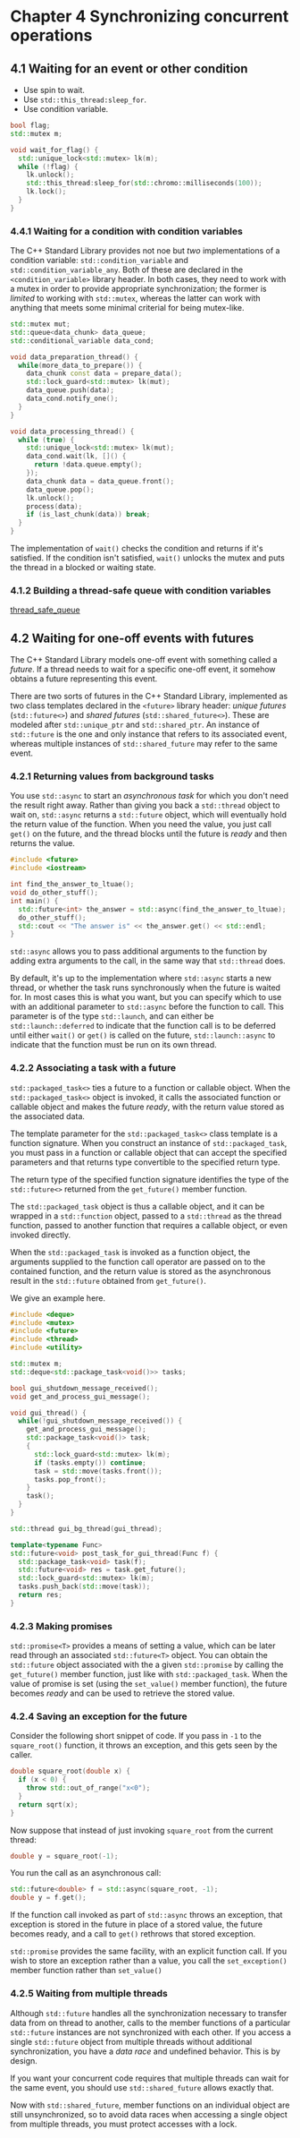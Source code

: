 # Chapter 4 Synchronizing concurrent operations

## 4.1 Waiting for an event or other condition

+ Use spin to wait.
+ Use `std::this_thread:sleep_for`.
+ Use condition variable.

```c++
bool flag;
std::mutex m;

void wait_for_flag() {
  std::unique_lock<std::mutex> lk(m);
  while (!flag) {
    lk.unlock();
    std::this_thread:sleep_for(std::chromo::milliseconds(100));
    lk.lock();
  }
}
```

### 4.4.1 Waiting for a condition with condition variables

The C++ Standard Library provides not noe but *two* implementations of a
condition variable: `std::condition_variable` and `std::condition_variable_any`.
Both of these are declared in the `<condition_variable>` library header. In both
cases, they need to work with a mutex in order to provide appropriate synchronization;
the former is *limited* to working with `std::mutex`, whereas the latter can work
with anything that meets some minimal criterial for being mutex-like.

```c++
std::mutex mut;
std::queue<data_chunk> data_queue;
std::conditional_variable data_cond;

void data_preparation_thread() {
  while(more_data_to_prepare()) {
    data_chunk const data = prepare_data();
    std::lock_guard<std::mutex> lk(mut);
    data_queue.push(data);
    data_cond.notify_one();
  }
}

void data_processing_thread() {
  while (true) {
    std::unique_lock<std::mutex> lk(mut);
    data_cond.wait(lk, []() {
      return !data.queue.empty();
    });
    data_chunk data = data_queue.front();
    data_queue.pop();
    lk.unlock();
    process(data);
    if (is_last_chunk(data)) break;
  }
}
```

The implementation of `wait()` checks the condition and returns if it's satisfied. If
the condition isn't satisfied, `wait()` unlocks the mutex and puts the thread in a
blocked or waiting state.

### 4.1.2 Building a thread-safe queue with condition variables

[thread_safe_queue](./thread_safe_queue.cpp)

## 4.2 Waiting for one-off events with futures

The C++ Standard Library models one-off event with something called a *future*. If a thread
needs to wait for a specific one-off event, it somehow obtains a future representing this
event.

There are two sorts of futures in the C++ Standard Library, implemented as two class templates
declared in the `<future>` library header: *unique futures* (`std::future<>`) and
*shared futures* (`std::shared_future<>`). These are modeled after `std::unique_ptr` and
`std::shared_ptr`. An instance of `std::future` is the one and only instance that refers
to its associated event, whereas multiple instances of `std::shared_future` may refer to
the same event.

### 4.2.1 Returning values from background tasks

You use `std::async` to start an *asynchronous task* for which you don't need the result
right away. Rather than giving you back a `std::thread` object to wait on, `std::async`
returns a `std::future` object, which will eventually hold the return value of the
function. When you need the value, you just call `get()` on the future, and the thread
blocks until the future is *ready* and then returns the value.

```c++
#include <future>
#include <iostream>

int find_the_answer_to_ltuae();
void do_other_stuff();
int main() {
  std::future<int> the_answer = std::async(find_the_answer_to_ltuae);
  do_other_stuff();
  std::cout << "The answer is" << the_answer.get() << std::endl;
}
```

`std::async` allows you to pass additional arguments to the function by adding extra
arguments to the call, in the same way that `std::thread` does.

By default, it's up to the implementation where `std::async` starts a new thread, or
whether the task runs synchronously when the future is waited for. In most cases this
is what you want, but you can specify which to use with an additional parameter to
`std::async` before the function to call. This parameter is of the type `std::launch`,
and can either be `std::launch::deferred` to indicate that the function call is to
be deferred until either `wait()` or `get()` is called on the future, `std::launch::async`
to indicate that the function must be run on its own thread.

### 4.2.2 Associating a task with a future

`std::packaged_task<>` ties a future to a function or callable object. When the
`std::packaged_task<>` object is invoked, it calls the associated function or callable
object and makes the future *ready*, with the return value stored as the associated
data.

The template parameter for the `std::packaged_task<>` class template is a function
signature. When you construct an instance of `std::packaged_task`, you must pass
in a function or callable object that can accept the specified parameters and that
returns type convertible to the specified return type.

The return type of the specified function signature identifies the type of the
`std::future<>` returned from the `get_future()` member function.

The `std::packaged_task` object is thus a callable object, and it can be wrapped
in a `std::function` object, passed to a `std::thread` as the thread function,
passed to another function that requires a callable object, or even invoked directly.

When the `std::packaged_task` is invoked as a function object, the arguments supplied
to the function call operator are passed on to the contained function, and the return
value is stored as the asynchronous result in the `std::future` obtained from
`get_future()`.

We give an example here.

```c++
#include <deque>
#include <mutex>
#include <future>
#include <thread>
#include <utility>

std::mutex m;
std::deque<std::package_task<void()>> tasks;

bool gui_shutdown_message_received();
void get_and_process_gui_message();

void gui_thread() {
  while(!gui_shutdown_message_received()) {
    get_and_process_gui_message();
    std::package_task<void()> task;
    {
      std::lock_guard<std::mutex> lk(m);
      if (tasks.empty()) continue;
      task = std::move(tasks.front());
      tasks.pop_front();
    }
    task();
  }
}

std::thread gui_bg_thread(gui_thread);

template<typename Func>
std::future<void> post_task_for_gui_thread(Func f) {
  std::package_task<void> task(f);
  std::future<void> res = task.get_future();
  std::lock_guard<std::mutex> lk(m);
  tasks.push_back(std::move(task));
  return res;
}

```

### 4.2.3 Making promises

`std::promise<T>` provides a means of setting a value, which can be later read
through an associated `std::future<T>` object. You can obtain the `std::future`
object associated with the a given `std::promise` by calling the `get_future()`
member function, just like with `std::packaged_task`. When the value of promise
is set (using the `set_value()` member function), the future becomes *ready*
and can be used to retrieve the stored value.

### 4.2.4 Saving an exception for the future

Consider the following short snippet of code. If you pass in `-1` to the
`square_root()` function, it throws an exception, and this gets seen by the caller.

```c++
double square_root(double x) {
  if (x < 0) {
    throw std::out_of_range("x<0");
  }
  return sqrt(x);
}
```

Now suppose that instead of just invoking `square_root` from the current thread:

```c++
double y = square_root(-1);
```

You run the call as an asynchronous call:

```c++
std::future<double> f = std::async(square_root, -1);
double y = f.get();
```

If the function call invoked as part of `std::async` throws an exception, that
exception is stored in the future in place of a stored value, the future becomes
ready, and a call to `get()` rethrows that stored exception.

`std::promise` provides the same facility, with an explicit function call. If
you wish to store an exception rather than a value, you call the `set_exception()`
member function rather than `set_value()`

### 4.2.5 Waiting from multiple threads

Although `std::future` handles all the synchronization necessary to transfer data
from on thread to another, calls to the member functions of a particular
`std::future` instances are not synchronized with each other. If you access a
single `std::future` object from multiple threads without additional synchronization,
you have a *data race* and undefined behavior. This is by design.

If you want your concurrent code requires that multiple threads can wait for the same
event, you should use `std::shared_future` allows exactly that.

Now with `std::shared_future`, member functions on an individual object are still
unsynchronized, so to avoid data races when accessing a single object from multiple
threads, you must protect accesses with a lock.
